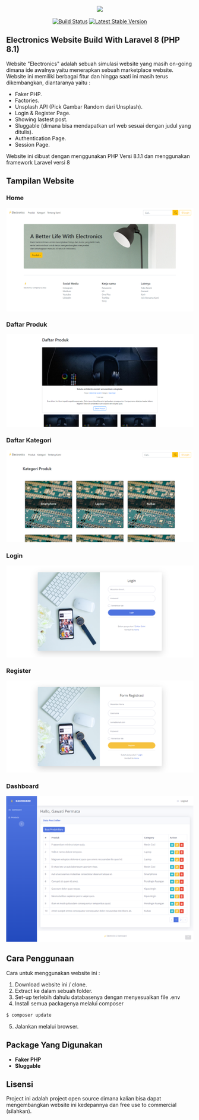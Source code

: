 <p align="center"><a href="https://laravel.com" target="_blank"><img src="https://raw.githubusercontent.com/laravel/art/master/logo-lockup/5%20SVG/2%20CMYK/1%20Full%20Color/laravel-logolockup-cmyk-red.svg" width="400"></a></p>

<p align="center">
<a href="https://travis-ci.org/laravel/framework"><img src="https://travis-ci.org/laravel/framework.svg" alt="Build Status"></a>
<a href="https://packagist.org/packages/laravel/framework"><img src="https://img.shields.io/packagist/v/laravel/framework" alt="Latest Stable Version"></a>
</p>

## Electronics Website Build With Laravel 8 (PHP 8.1)

Website "Electronics" adalah sebuah simulasi website yang masih on-going dimana ide awalnya yaitu menerapkan sebuah marketplace website. Website ini memiliki berbagai fitur dan hingga saati ini masih terus dikembangkan, diantaranya yaitu :

-   Faker PHP.
-   Factories.
-   Unsplash API (Pick Gambar Random dari Unsplash).
-   Login & Register Page.
-   Showing lastest post.
-   Sluggable (dimana bisa mendapatkan url web sesuai dengan judul yang ditulis).
-   Authentication Page.
-   Session Page.

Website ini dibuat dengan menggunakan PHP Versi 8.1.1 dan menggunakan framework Laravel versi 8

## Tampilan Website

### Home

![Teaser](./img/Home.png)

### Daftar Produk

![Teaser](./img/daftarproduk.png)

### Daftar Kategori

![Teaser](./img/produkkategori.png)

### Login

![Teaser](./img/Login.png)

### Register

![Teaser](./img/Register.png)

### Dashboard

![Teaser](./img/Dashboard.png)

## Cara Penggunaan

Cara untuk menggunakan website ini :

1. Download website ini / clone.
2. Extract ke dalam sebuah folder.
3. Set-up terlebih dahulu databasenya dengan menyesuaikan file .env
4. Install semua packagenya melalui composer

```php
$ composer update
```

5. Jalankan melalui browser.

## Package Yang Digunakan

-   **Faker PHP**
-   **Sluggable**

## Lisensi

Project ini adalah project open source dimana kalian bisa dapat mengembangkan website ini kedepannya dan free use to commercial (silahkan).
